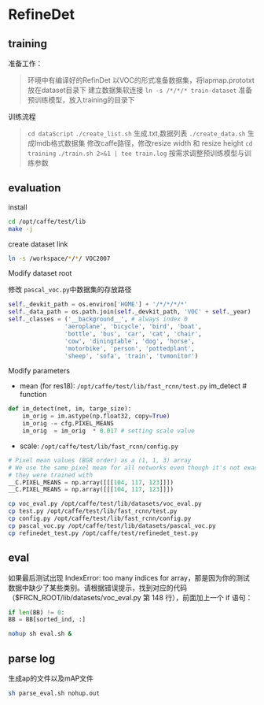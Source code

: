 # RefineDet
## training
准备工作：
> 环境中有编译好的RefinDet
> 以VOC的形式准备数据集，将lapmap.prototxt放在dataset目录下
> 建立数据集软连接 `ln -s /*/*/* train-dataset`
> 准备预训练模型，放入training的目录下

训练流程
> `cd dataScript`
> `./create_list.sh` 生成.txt,数据列表
> `./create_data.sh` 生成lmdb格式数据集
> 修改caffe路径，修改resize width 和 resize height
> `cd training`
> `./train.sh 2>&1 | tee train.log`
> 按需求调整预训练模型与训练参数

## evaluation
install
```bash
cd /opt/caffe/test/lib
make -j
```
create dataset link

```bash
ln -s /workspace/*/*/ VOC2007
```
Modify dataset root

修改 `pascal_voc.py`中数据集的存放路径

```python
self._devkit_path = os.environ['HOME'] + '/*/*/*/*'
self._data_path = os.path.join(self._devkit_path, 'VOC' + self._year)
self._classes = ('__background__', # always index 0
                'aeroplane', 'bicycle', 'bird', 'boat',
                'bottle', 'bus', 'car', 'cat', 'chair',
                'cow', 'diningtable', 'dog', 'horse',
                'motorbike', 'person', 'pottedplant',
                'sheep', 'sofa', 'train', 'tvmonitor')
```

Modify parameters

- mean (for res18):
`/opt/caffe/test/lib/fast_rcnn/test.py` im_detect  # function

```python
def im_detect(net, im, targe_size):
    im_orig = im.astype(np.float32, copy=True)
    im_orig -= cfg.PIXEL_MEANS
    im_orig  = im_orig  * 0.017 # setting scale value
```

- scale:
`/opt/caffe/test/lib/fast_rcnn/config.py`

```python
# Pixel mean values (BGR order) as a (1, 1, 3) array
# We use the same pixel mean for all networks even though it's not exactly what
# they were trained with
__C.PIXEL_MEANS = np.array([[[104, 117, 123]]])
__C.PIXEL_MEANS = np.array([[[104, 117, 123]]])
```

```bash
cp voc_eval.py /opt/caffe/test/lib/datasets/voc_eval.py
cp test.py /opt/caffe/test/lib/fast_rcnn/test.py
cp config.py /opt/caffe/test/lib/fast_rcnn/config.py
cp pascal_voc.py /opt/caffe/test/lib/datasets/pascal_voc.py
cp refinedet_test.py /opt/caffe/test/refinedet_test.py
```

## eval

如果最后测试出现 IndexError: too many indices for array，那是因为你的测试数据中缺少了某些类别。请根据错误提示，找到对应的代码（$FRCN_ROOT/lib/datasets/voc_eval.py 第 148 行），前面加上一个 if 语句：
```python
if len(BB) != 0:
BB = BB[sorted_ind, :]
```


```bash
nohup sh eval.sh &
```

## parse log
生成ap的文件以及mAP文件
```bash
sh parse_eval.sh nohup.out
```